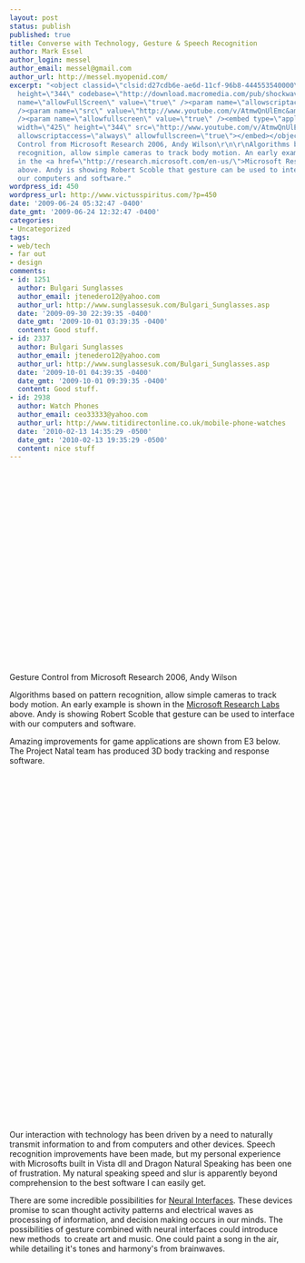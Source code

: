 ```yaml
---
layout: post
status: publish
published: true
title: Converse with Technology, Gesture & Speech Recognition
author: Mark Essel
author_login: messel
author_email: messel@gmail.com
author_url: http://messel.myopenid.com/
excerpt: "<object classid=\"clsid:d27cdb6e-ae6d-11cf-96b8-444553540000\" width=\"425\"
  height=\"344\" codebase=\"http://download.macromedia.com/pub/shockwave/cabs/flash/swflash.cab#version=6,0,40,0\"><param
  name=\"allowFullScreen\" value=\"true\" /><param name=\"allowscriptaccess\" value=\"always\"
  /><param name=\"src\" value=\"http://www.youtube.com/v/AtmwQnUlEmc&amp;hl=en&amp;fs=1&amp;\"
  /><param name=\"allowfullscreen\" value=\"true\" /><embed type=\"application/x-shockwave-flash\"
  width=\"425\" height=\"344\" src=\"http://www.youtube.com/v/AtmwQnUlEmc&amp;hl=en&amp;fs=1&amp;\"
  allowscriptaccess=\"always\" allowfullscreen=\"true\"></embed></object>\r\n\r\nGesture
  Control from Microsoft Research 2006, Andy Wilson\r\n\r\nAlgorithms based on pattern
  recognition, allow simple cameras to track body motion. An early example is shown
  in the <a href=\"http://research.microsoft.com/en-us/\">Microsoft Research Labs</a>
  above. Andy is showing Robert Scoble that gesture can be used to interface with
  our computers and software."
wordpress_id: 450
wordpress_url: http://www.victusspiritus.com/?p=450
date: '2009-06-24 05:32:47 -0400'
date_gmt: '2009-06-24 12:32:47 -0400'
categories:
- Uncategorized
tags:
- web/tech
- far out
- design
comments:
- id: 1251
  author: Bulgari Sunglasses
  author_email: jtenedero12@yahoo.com
  author_url: http://www.sunglassesuk.com/Bulgari_Sunglasses.asp
  date: '2009-09-30 22:39:35 -0400'
  date_gmt: '2009-10-01 03:39:35 -0400'
  content: Good stuff.
- id: 2337
  author: Bulgari Sunglasses
  author_email: jtenedero12@yahoo.com
  author_url: http://www.sunglassesuk.com/Bulgari_Sunglasses.asp
  date: '2009-10-01 04:39:35 -0400'
  date_gmt: '2009-10-01 09:39:35 -0400'
  content: Good stuff.
- id: 2938
  author: Watch Phones
  author_email: ceo33333@yahoo.com
  author_url: http://www.titidirectonline.co.uk/mobile-phone-watches
  date: '2010-02-13 14:35:29 -0500'
  date_gmt: '2010-02-13 19:35:29 -0500'
  content: nice stuff
---
```

<p><object classid="clsid:d27cdb6e-ae6d-11cf-96b8-444553540000" width="425" height="344" codebase="http://download.macromedia.com/pub/shockwave/cabs/flash/swflash.cab#version=6,0,40,0"><param name="allowFullScreen" value="true" /><param name="allowscriptaccess" value="always" /><param name="src" value="http://www.youtube.com/v/AtmwQnUlEmc&amp;hl=en&amp;fs=1&amp;" /><param name="allowfullscreen" value="true" /><embed type="application/x-shockwave-flash" width="425" height="344" src="http://www.youtube.com/v/AtmwQnUlEmc&amp;hl=en&amp;fs=1&amp;" allowscriptaccess="always" allowfullscreen="true"></embed></object></p>
<p>Gesture Control from Microsoft Research 2006, Andy Wilson</p>
<p>Algorithms based on pattern recognition, allow simple cameras to track body motion. An early example is shown in the <a href="http://research.microsoft.com/en-us/">Microsoft Research Labs</a> above. Andy is showing Robert Scoble that gesture can be used to interface with our computers and software.<a id="more"></a><a id="more-450"></a></p>
<p>Amazing improvements for game applications are shown from E3 below. The Project Natal team has produced 3D body tracking and response software.</p>
<p><object classid="clsid:d27cdb6e-ae6d-11cf-96b8-444553540000" width="520" height="300" codebase="http://download.macromedia.com/pub/shockwave/cabs/flash/swflash.cab#version=6,0,40,0"><param name="allowFullScreen" value="true" /><param name="allowscriptaccess" value="always" /><param name="src" value="http://www.youtube.com/v/nWm_PygFotI&amp;hl=en&amp;fs=1&amp;" /><param name="allowfullscreen" value="true" /><embed type="application/x-shockwave-flash" width="520" height="300" src="http://www.youtube.com/v/nWm_PygFotI&amp;hl=en&amp;fs=1&amp;" allowscriptaccess="always" allowfullscreen="true"></embed></object></p>
<p><object classid="clsid:d27cdb6e-ae6d-11cf-96b8-444553540000" width="520" height="300" codebase="http://download.macromedia.com/pub/shockwave/cabs/flash/swflash.cab#version=6,0,40,0"><param name="allowFullScreen" value="true" /><param name="allowscriptaccess" value="always" /><param name="src" value="http://www.youtube.com/v/p2qlHoxPioM&amp;hl=en&amp;fs=1&amp;" /><param name="allowfullscreen" value="true" /><embed type="application/x-shockwave-flash" width="520" height="300" src="http://www.youtube.com/v/p2qlHoxPioM&amp;hl=en&amp;fs=1&amp;" allowscriptaccess="always" allowfullscreen="true"></embed></object></p>
<p>Our interaction with technology has been driven by a need to naturally transmit information to and from computers and other devices. Speech recognition improvements have been made, but my personal experience with Microsofts built in Vista dll and Dragon Natural Speaking has been one of frustration. My natural speaking speed and slur is apparently beyond comprehension to the best software I can easily get.</p>
<p>There are some incredible possibilities for <a href="http://www.squidoo.com/BrainWaveReader">Neural Interfaces</a>. These devices promise to scan thought activity patterns and electrical waves as processing of information, and decision making occurs in our minds. The possibilities of gesture combined with neural interfaces could introduce new methods  to create art and music. One could paint a song in the air, while detailing it's tones and harmony's from brainwaves.</p>
